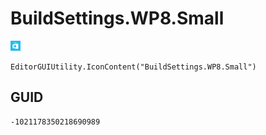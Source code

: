 # BuildSettings.WP8.Small
![](/img/BuildSettings.WP8.Small.png)

``` CSharp
EditorGUIUtility.IconContent("BuildSettings.WP8.Small")
```
## GUID
```
-1021178350218690989
```
